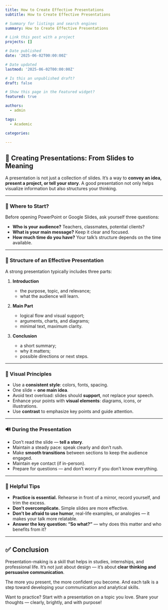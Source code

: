 ```yaml
---
title: How to Create Effective Presentations
subtitle: How to Create Effective Presentations

# Summary for listings and search engines
summary: How to Create Effective Presentations

# Link this post with a project
projects: []

# Date published
date: '2025-06-02T00:00:00Z'

# Date updated
lastmod: '2025-06-02T00:00:00Z'

# Is this an unpublished draft?
draft: false

# Show this page in the Featured widget?
featured: true

authors:
  - admin

tags:
  - Academic

categories:
  
---
```


## 🎤 Creating Presentations: From Slides to Meaning

A presentation is not just a collection of slides. It’s a way to **convey an idea, present a project, or tell your story**. A good presentation not only helps visualize information but also structures your thinking.

---

### 🧠 Where to Start?

Before opening PowerPoint or Google Slides, ask yourself three questions:

- **Who is your audience?** Teachers, classmates, potential clients?
- **What is your main message?** Keep it clear and focused.
- **How much time do you have?** Your talk’s structure depends on the time available.

---

### 📐 Structure of an Effective Presentation

A strong presentation typically includes three parts:

1. **Introduction**
   - the purpose, topic, and relevance;
   - what the audience will learn.

2. **Main Part**
   - logical flow and visual support;
   - arguments, charts, and diagrams;
   - minimal text, maximum clarity.

3. **Conclusion**
   - a short summary;
   - why it matters;
   - possible directions or next steps.

---

### 🎨 Visual Principles

- Use a **consistent style**: colors, fonts, spacing.
- One slide = **one main idea**.
- Avoid text overload: slides should **support**, not replace your speech.
- Enhance your points with **visual elements**: diagrams, icons, or illustrations.
- Use **contrast** to emphasize key points and guide attention.

---

### 🔊 During the Presentation

- Don’t read the slide — **tell a story**.
- Maintain a steady pace: speak clearly and don’t rush.
- Make **smooth transitions** between sections to keep the audience engaged.
- Maintain eye contact (if in-person).
- Prepare for questions — and don’t worry if you don’t know everything.

---

### 📌 Helpful Tips

- **Practice is essential.** Rehearse in front of a mirror, record yourself, and trim the excess.
- **Don’t overcomplicate.** Simple slides are more effective.
- **Don’t be afraid to use humor**, real-life examples, or analogies — it makes your talk more relatable.
- **Answer the key question: “So what?”** — why does this matter and who benefits from it?

---

## ✅ Conclusion

Presentation-making is a skill that helps in studies, internships, and professional life. It’s not just about design — it’s about **clear thinking and persuasive communication**.

The more you present, the more confident you become. And each talk is a step toward developing your communication and analytical skills.

Want to practice? Start with a presentation on a topic you love. Share your thoughts — clearly, brightly, and with purpose!

